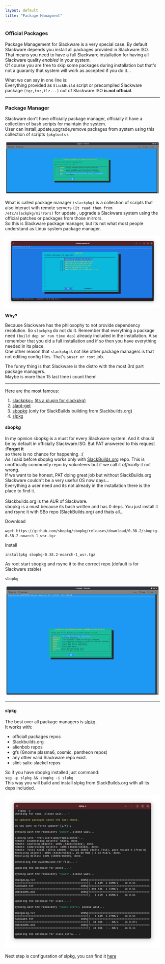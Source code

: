 ```yaml
---
layout: default
title: "Package Managment"
---
```



### Official Packages
Package Management for Slackware is a very special case. By default Slackware depends you install all packages provided in Slackware.ISO.<br>
That means you need to have a full Slackware installation for having all Slackware quality *enabled* in your system.   <br>
Of course you are free to skip some packages during installation but that's not a guaranty that system will work as accepted if you do it...



What we can say in one line is:<br>
Everything provided as `SlackBuild` script or precompiled Slackware package `(tgz,txz,tlz...)` out of Slackware.ISO **is not official**.
 <p>
 
---

### Package Manager
Slackware don't have officially package manager, officially it have a collection of bash scripts for maintain the system.<br>
 User can install,update,upgrade,remove packages from system using this collection of scripts `(pkgtools)`. <br> 
 
 ![pkgtools](./images/pkgtools.png)
 
 What is called package manager `(slackpkg)` is a collection of scripts that also interact with remote servers  `(it read them from /etc/slackpkg/mirrors)` for update , upgrade a Slackware system using the official patches or packages from those mirrors.   
So this is Slackware package manager, but its not what most people understand as Linux system package manager.<br>

![slackpkg](./images/slackpkg.png)

**Why?**<br>

Because Slackware has the philosophy to not provide dependency resolution.  So `slackpkg` do not do it. Remember that everything a package need `(build dep or run time dep)` already included in the installation. Also remember that you did a full installation and if so then you have everything needed in its place. <br>
One other reason that `slackpkg` is not like other package managers is that  not editing config files. That's `$user or root` job. 

The funny thing is that Slackware is the distro with the most 3rd part package managers. <br>
Maybe is more than 15 last time i count them!   <br>

---

Here are the most famous:
1. [slackpkg+](https://github.com/zuno/slackpkgplus) [(its a plugin for slackpkg)](https://slackware.nl/slakfinder/)
2. [slapt-get](https://github.com/jaos/slapt-get) 
3. [sbopkg](https://sbopkg.org/) (only for SlackBuilds building from Slackbuilds.org)
4.  [slpkg](https://gitlab.com/dslackw/slpkg)

#### sbopkg

In my opinion sbopkg is a must for every Slackware system. And it should be by default in officially Slackware.ISO. But  PAT answered to this request :**Forget it**<br> 
so there is no chance for happening. :( <br>
As I said before sbopkg works only with [SlackBuilds.org](https://slackbuilds.org/) repo. This is unofficially community repo by volunteers but if we call it *officially* it not wrong. <br>
If we want to be honest, PAT doing great job but without SlackBuilds.org Slackware couldn't be a very useful OS now days... <br>
Everything a user need and its not already in the installation there is the place to find it. <br>  
Slackbuilds.org is the AUR of Slackware.<br>
sbopkg is a must because its bash written and has 0 deps. You just install it and rsync it with SBo repo (SlackBuilds.org) and thats all...

Download
```
wget https://github.com/sbopkg/sbopkg/releases/download/0.38.2/sbopkg-0.38.2-noarch-1_wsr.tgz
```
Install
```
installpkg sbopkg-0.38.2-noarch-1_wsr.tgz
```
As root start sbopkg and rsync it to the correct repo (default is for Slackware stable)
```
sbopkg
```

![sbopkg](./images/sbopkg.png)

---

#### slpkg

The best over all package managers is [slpkg](https://gitlab.com/dslackw/slpkg). <br>
It works with:

- officiall packages repos
- Slackbuilds.org
- alienbob repos
- gfs (Gnome plasma6, cosmic, pantheon repos)
- any other valid Slackware repo exist.
- slint-salix-slackel repos  

So if you have sbopkg installed just command:<br>
`sqg -p slpkg && sbopkg -i slpkg`<br>
This way you will build and install slpkg from SlackBuilds.org with all its deps included. 

![slpkg](./images/slpkg.png)


Next step is configuration of slpkg, you can find it [here](slpkg.md)
